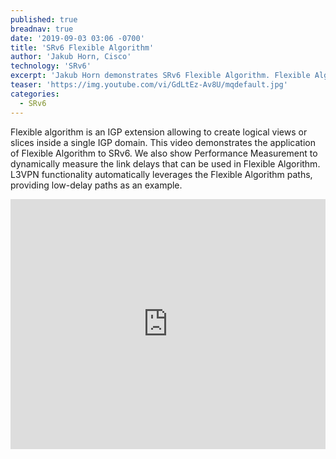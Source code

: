 ```yaml
---
published: true
breadnav: true
date: '2019-09-03 03:06 -0700'
title: 'SRv6 Flexible Algorithm'
author: 'Jakub Horn, Cisco'
technology: 'SRv6'
excerpt: 'Jakub Horn demonstrates SRv6 Flexible Algorithm. Flexible Algorithm enables an operator to create network slices mapping to specific transport SLA requirements such as low-delay.'
teaser: 'https://img.youtube.com/vi/GdLtEz-Av8U/mqdefault.jpg'
categories:
  - SRv6
---
```


Flexible algorithm is an IGP extension allowing to create logical views or slices inside a single IGP domain.
This video demonstrates the application of Flexible Algorithm to SRv6.
We also show Performance Measurement to dynamically measure the link delays that can be used in Flexible Algorithm.
L3VPN functionality automatically leverages the Flexible Algorithm paths, providing low-delay paths as an example.

<iframe width="100%" height="400px" src="https://www.youtube.com/embed/GdLtEz-Av8U" frameborder="0" allowfullscreen></iframe>
